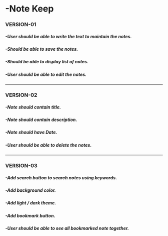# -Note Keep

### VERSION-01

##### -User should be able to write the text to maintain the notes.

##### -Should be able to save the notes.

##### -Should be able to display list of notes.

##### -User should be able to edit the notes.

**************************************************************************************

### VERSION-02

##### -Note should contain title.

##### -Note should contain description.

##### -Note should have Date.

##### -User should be able to delete the notes.

**************************************************************************************

### VERSION-03

##### -Add search button to search notes using keywords.

##### -Add background color.

##### -Add light / dark theme.

##### -Add bookmark button.

##### -User should be able to see all bookmarked note together.
